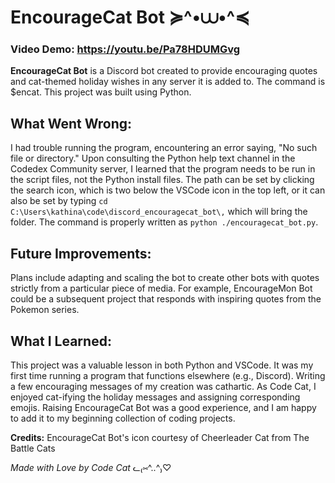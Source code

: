 # EncourageCat Bot ≽^•⩊•^≼

### **Video Demo:** https://youtu.be/Pa78HDUMGvg  


**EncourageCat Bot** is a Discord bot created to provide encouraging quotes and cat-themed holiday wishes in any server it is added to. The command is $encat. This project was built using Python.

## **What Went Wrong:**

I had trouble running the program, encountering an error saying, "No such file or directory." Upon consulting the Python help text channel in the Codedex Community server, I learned that the program needs to be run in the script files, not the Python install files. The path can be set by clicking the search icon, which is two below the VSCode icon in the top left, or it can also be set by typing `cd C:\Users\kathina\code\discord_encouragecat_bot\,` which will bring the folder. The command is properly written as `python ./encouragecat_bot.py`.

## **Future Improvements:**

Plans include adapting and scaling the bot to create other bots with quotes strictly from a particular piece of media. For example, EncourageMon Bot could be a subsequent project that responds with inspiring quotes from the Pokemon series.

## **What I Learned:**

This project was a valuable lesson in both Python and VSCode. It was my first time running a program that functions elsewhere (e.g., Discord). Writing a few encouraging messages of my creation was cathartic. As Code Cat, I enjoyed cat-ifying the holiday messages and assigning corresponding emojis. Raising EncourageCat Bot was a good experience, and I am happy to add it to my beginning collection of coding projects.  


**Credits:** EncourageCat Bot's icon courtesy of Cheerleader Cat from The Battle Cats

*Made with Love by Code Cat* ᓚ₍⑅^..^₎♡
